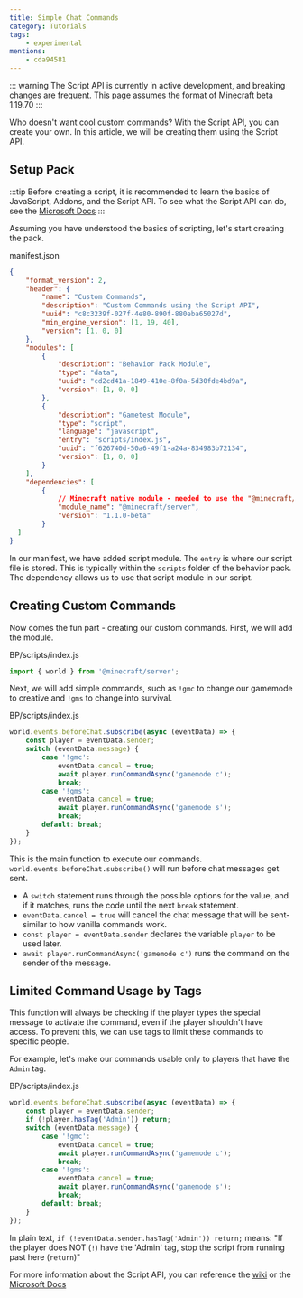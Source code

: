 ```yaml
---
title: Simple Chat Commands
category: Tutorials
tags:
    - experimental
mentions:
	- cda94581
---
```

::: warning
The Script API is currently in active development, and breaking changes are frequent. This page assumes the format of Minecraft beta 1.19.70
:::

Who doesn't want cool custom commands? With the Script API, you can create your own. In this article, we will be creating them using the Script API.

## Setup Pack

:::tip
Before creating a script, it is recommended to learn the basics of JavaScript, Addons, and the Script API. To see what the Script API can do, see the [Microsoft Docs](https://learn.microsoft.com/en-us/minecraft/creator/scriptapi/)
:::

Assuming you have understood the basics of scripting, let's start creating the pack.

<CodeHeader>manifest.json</CodeHeader>

```json
{
	"format_version": 2,
	"header": {
		"name": "Custom Commands",
		"description": "Custom Commands using the Script API",
		"uuid": "c8c3239f-027f-4e80-890f-880eba65027d",
		"min_engine_version": [1, 19, 40],
		"version": [1, 0, 0]
	},
	"modules": [
		{
			"description": "Behavior Pack Module",
			"type": "data",
			"uuid": "cd2cd41a-1849-410e-8f0a-5d30fde4bd9a",
			"version": [1, 0, 0]
		},
		{
			"description": "Gametest Module",
			"type": "script",
			"language": "javascript",
			"entry": "scripts/index.js",
			"uuid": "f626740d-50a6-49f1-a24a-834983b72134",
			"version": [1, 0, 0]
		}
	],
	"dependencies": [
		{
			// Minecraft native module - needed to use the "@minecraft/server" module
			"module_name": "@minecraft/server",
			"version": "1.1.0-beta"
		}
  ]
}
```

In our manifest, we have added script module. The `entry` is where our script file is stored. This is typically within the `scripts` folder of the behavior pack. The dependency allows us to use that script module in our script.

<FolderView
	:paths="[
		'BP/manifest.json',
		'BP/pack_icon.png',
        'BP/scripts/index.js'
	]"
/>

## Creating Custom Commands

Now comes the fun part - creating our custom commands. First, we will add the module.

<CodeHeader>BP/scripts/index.js</CodeHeader>

```js
import { world } from '@minecraft/server';
```

Next, we will add simple commands, such as `!gmc` to change our gamemode to creative and `!gms` to change into survival.

<CodeHeader>BP/scripts/index.js</CodeHeader>

```js
world.events.beforeChat.subscribe(async (eventData) => {
	const player = eventData.sender;
	switch (eventData.message) {
		case '!gmc':
			eventData.cancel = true;
			await player.runCommandAsync('gamemode c');
			break;
		case '!gms':
			eventData.cancel = true;
			await player.runCommandAsync('gamemode s');
			break;
		default: break;
	}
});
```

This is the main function to execute our commands. `world.events.beforeChat.subscribe()` will run before chat messages get sent.
- A `switch` statement runs through the possible options for the value, and if it matches, runs the code until the next `break` statement.
- `eventData.cancel = true` will cancel the chat message that will be sent- similar to how vanilla commands work.
- `const player = eventData.sender` declares the variable `player` to be used later.
- `await player.runCommandAsync('gamemode c')` runs the command on the sender of the message.

## Limited Command Usage by Tags

This function will always be checking if the player types the special message to activate the command, even if the player shouldn't have access. To prevent this, we can use tags to limit these commands to specific people.

For example, let's make our commands usable only to players that have the `Admin` tag.

<CodeHeader>BP/scripts/index.js</CodeHeader>

```js
world.events.beforeChat.subscribe(async (eventData) => {
	const player = eventData.sender;
	if (!player.hasTag('Admin')) return;
	switch (eventData.message) {
		case '!gmc':
			eventData.cancel = true;
			await player.runCommandAsync('gamemode c');
			break;
		case '!gms':
			eventData.cancel = true;
			await player.runCommandAsync('gamemode s');
			break;
		default: break;
	}
});
```

In plain text, `if (!eventData.sender.hasTag('Admin')) return;` means: "If the player does NOT (`!`) have the 'Admin' tag, stop the script from running past here (`return`)"

For more information about the Script API, you can reference the [wiki](/scripting/starting-scripts.md) or the [Microsoft Docs](https://docs.microsoft.com/en-us/minecraft/creator/documents/gametestgettingstarted)
